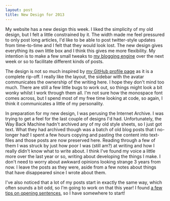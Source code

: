 ```yaml
---
layout: post
title: New Design for 2013
---
```


My website has a new design this week. I liked the simplicity of my old design, but I felt a little constrained by it. The width made me feel pressured to only post long articles, I'd like to be able to post twitter-style updates from time-to-time and I felt that they would look lost. The new design gives everything its own little box and I think this gives me more flexibility. My intention is to make a few small tweaks to [my blogging engine](https://github.com/MalphasWats/electrostatic) over the next week or so to facilitate different kinds of posts.

The design is not so much inspired by [my GitHub profile page](https://github.com/MalphasWats) as it is a complete rip-off. I really like the layout, the sidebar with the avatar communicates the ownership of the writing here. I hope they don't mind too much. There are still a few little bugs to work out, so things might look a bit wonky whilst I work through them all. I'm not sure how the monospace font comes across, but I spend most of my free time looking at code, so again, I think it communicates a little of my personality.

In preparation for my new design, I was perusing the Internet Archive. I was trying to get a feel for the last couple of designs I'd had. Unfortunately, the Way Back Machine hadn't archived any of my old style sheets, so I just got text. What they had archived though was a batch of old blog posts that I no-longer had! I spent a few hours copying and pasting the content into text-files and those posts are now preserved here. Reading through a few of them I was struck by just how poor I was (still am?) at writing and how I really didn't know what to write about. I think I've found my voice a little more over the last year or so, writing about developing the things I make. I don't need to worry about awkward opinions looking strange 3 years from now. I leave the posts as they were, aside from a few notes about things that have disappeared since I wrote about them.

I've also noticed that a lot of my posts start in exactly the same way, which often sounds a bit odd, so I'm going to work on that this year! I found [a few tips on opening sentences](http://asserttrue.blogspot.co.uk/2013/01/how-to-write-opening-sentence.html), so I have somewhere to start!